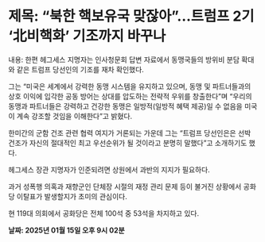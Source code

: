 # **제목: “북한 핵보유국 맞잖아”…트럼프 2기 ‘北비핵화’ 기조까지 바꾸나**

  내용: 한편 헤그세스 지명자는 인사청문회 답변 자료에서 동맹국들의 방위비 분담 확대와 같은 트럼프 당선인의 기조를 재차 확인했다. 

그는 “미국은 세계에서 강력한 동맹 시스템을 유지하고 있으며, 동맹 및 파트너들과의 상호 이익에 입각한 공동 방어는 상대를 압도하는 전략적 우위를 창출한다”며 “우리의 동맹과 파트너들은 강력하고 건강한 동맹은 일방적(일방적 혜택 제공)일 수 없음을 미국이 계속 강조할 것임을 이해한다”고 밝혔다. 

한미간의 군함 건조 관련 협력 여지가 거론되는 가운데 그는 “트럼프 당선인은은 선박 건조가 자신의 절대적인 최고 우선순위가 될 것이라고 분명히 말했다”고 소개하기도 했다. 

헤그세스 장관 지명자가 인준되려면 상원에서 과반의 지지가 필요하다. 

과거 성폭행 의혹과 재향군인 단체장 시절의 재정 관리 문제 등이 불거진 상황에서 공화당 이탈표가 발생할지가 초미의 관심이다. 

현 119대 의회에서 공화당은 전체 100석 중 53석을 차지하고 있다.

  **날짜: 2025년 01월 15일 오후 9시 02분**
